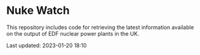 # Nuke Watch

This repository includes code for retrieving the latest information available on the output of EDF nuclear power plants in the UK.

Last updated: 2023-01-20 18:10